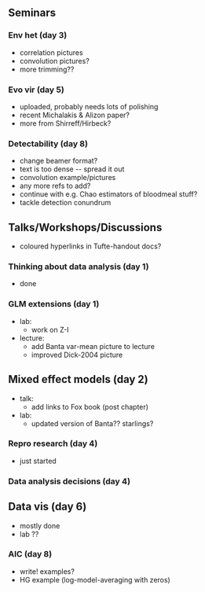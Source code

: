 ## Seminars

### Env het (day 3)

* correlation pictures
* convolution pictures?
* more trimming??

### Evo vir (day 5)

* uploaded, probably needs lots of polishing
* recent Michalakis & Alizon paper?
* more from Shirreff/Hirbeck?

### Detectability (day 8)

* change beamer format?
* text is too dense -- spread it out
* convolution example/pictures
* any more refs to add?
* continue with e.g. Chao estimators of bloodmeal stuff?
* tackle detection conundrum

## Talks/Workshops/Discussions

* coloured hyperlinks in Tufte-handout docs?

### Thinking about data analysis (day 1)

* done

### GLM extensions (day 1)

* lab:
    * work on Z-I
* lecture:
    * add Banta var-mean picture to lecture
    * improved Dick-2004 picture
	
## Mixed effect models (day 2)

* talk:
   * add links to Fox book (post chapter)
* lab:
   * updated version of Banta?? starlings?

### Repro research (day 4)

* just started

### Data analysis decisions (day 4)

## Data vis (day 6)

* mostly done
* lab ??

### AIC (day 8)

* write! examples?
* HG example (log-model-averaging with zeros)
